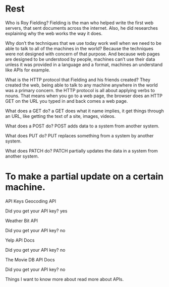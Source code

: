 # Rest

Who is Roy Fielding? Fielding is the man who helped write the first web servers, that sent documents across the internet. Also, he did researches explaining why the web works the way it does.

Why don’t the techniques that we use today work well when we need to be able to talk to all of the machines in the world? Because the techniques were not designed with concern of that purpose. And because web pages are designed to be understood by people, machines can’t use their data unless it was provided in a language and a format, machines an understand like APIs for example.

What is the HTTP protocol that Fielding and his friends created? They created the web, being able to talk to any machine anywhere in the world was a primary concern. the HTTP protocol is all about applying verbs to nouns. That means when you go to a web page, the browser does an HTTP GET on the URL you typed in and back comes a web page.

What does a GET do? a GET does what it name implies, it get things through an URL, like getting the text of a site, images, videos.

What does a POST do? POST adds data to a system from another system.

What does PUT do? PUT replaces something from a system by another system.

What does PATCH do? PATCH partially updates the data in a system from another system.

# To make a partial update on a certain machine.

API Keys Geocoding API

Did you get your API key? yes

Weather Bit API

Did you get your API key? no

Yelp API Docs

Did you get your API key? no

The Movie DB API Docs

Did you get your API key? no

Things I want to know more about
read more about APIs.
